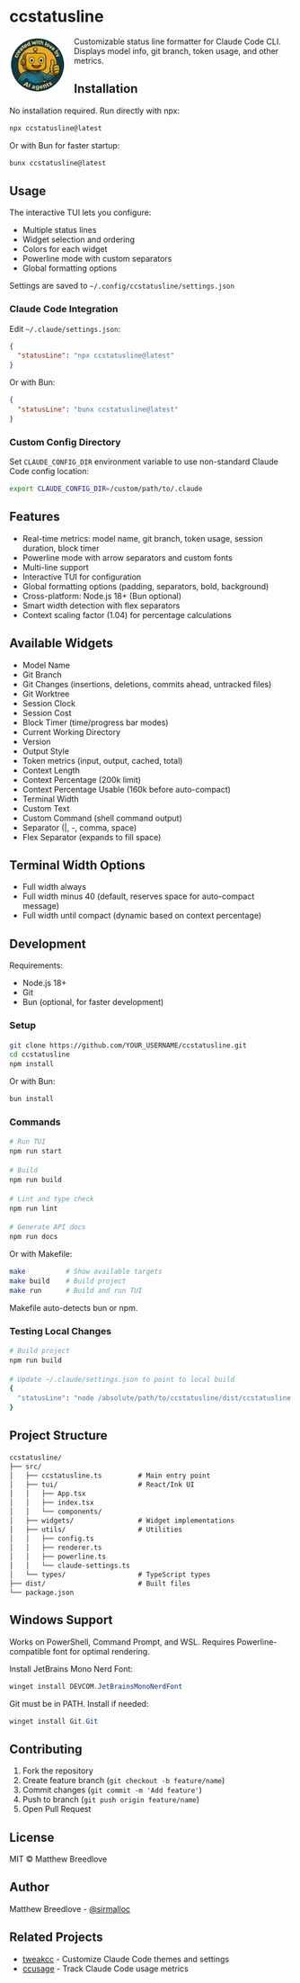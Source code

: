 # ccstatusline

<img src="docs/small_create_with_ai.png" style="float: left; margin: 0 15px 15px 0;" width="100">

Customizable status line formatter for Claude Code CLI. Displays model info, git branch, token usage, and other metrics.

## Installation

No installation required. Run directly with npx:

```bash
npx ccstatusline@latest
```

Or with Bun for faster startup:

```bash
bunx ccstatusline@latest
```

## Usage

The interactive TUI lets you configure:
- Multiple status lines
- Widget selection and ordering
- Colors for each widget
- Powerline mode with custom separators
- Global formatting options

Settings are saved to `~/.config/ccstatusline/settings.json`

### Claude Code Integration

Edit `~/.claude/settings.json`:

```json
{
  "statusLine": "npx ccstatusline@latest"
}
```

Or with Bun:

```json
{
  "statusLine": "bunx ccstatusline@latest"
}
```

### Custom Config Directory

Set `CLAUDE_CONFIG_DIR` environment variable to use non-standard Claude Code config location:

```bash
export CLAUDE_CONFIG_DIR=/custom/path/to/.claude
```

## Features

- Real-time metrics: model name, git branch, token usage, session duration, block timer
- Powerline mode with arrow separators and custom fonts
- Multi-line support
- Interactive TUI for configuration
- Global formatting options (padding, separators, bold, background)
- Cross-platform: Node.js 18+ (Bun optional)
- Smart width detection with flex separators
- Context scaling factor (1.04) for percentage calculations

## Available Widgets

- Model Name
- Git Branch
- Git Changes (insertions, deletions, commits ahead, untracked files)
- Git Worktree
- Session Clock
- Session Cost
- Block Timer (time/progress bar modes)
- Current Working Directory
- Version
- Output Style
- Token metrics (input, output, cached, total)
- Context Length
- Context Percentage (200k limit)
- Context Percentage Usable (160k before auto-compact)
- Terminal Width
- Custom Text
- Custom Command (shell command output)
- Separator (|, -, comma, space)
- Flex Separator (expands to fill space)

## Terminal Width Options

- Full width always
- Full width minus 40 (default, reserves space for auto-compact message)
- Full width until compact (dynamic based on context percentage)

## Development

Requirements:
- Node.js 18+
- Git
- Bun (optional, for faster development)

### Setup

```bash
git clone https://github.com/YOUR_USERNAME/ccstatusline.git
cd ccstatusline
npm install
```

Or with Bun:

```bash
bun install
```

### Commands

```bash
# Run TUI
npm run start

# Build
npm run build

# Lint and type check
npm run lint

# Generate API docs
npm run docs
```

Or with Makefile:

```bash
make          # Show available targets
make build    # Build project
make run      # Build and run TUI
```

Makefile auto-detects bun or npm.

### Testing Local Changes

```bash
# Build project
npm run build

# Update ~/.claude/settings.json to point to local build
{
  "statusLine": "node /absolute/path/to/ccstatusline/dist/ccstatusline.js"
}
```

## Project Structure

```
ccstatusline/
├── src/
│   ├── ccstatusline.ts         # Main entry point
│   ├── tui/                    # React/Ink UI
│   │   ├── App.tsx
│   │   ├── index.tsx
│   │   └── components/
│   ├── widgets/                # Widget implementations
│   ├── utils/                  # Utilities
│   │   ├── config.ts
│   │   ├── renderer.ts
│   │   ├── powerline.ts
│   │   └── claude-settings.ts
│   └── types/                  # TypeScript types
├── dist/                       # Built files
└── package.json
```

## Windows Support

Works on PowerShell, Command Prompt, and WSL. Requires Powerline-compatible font for optimal rendering.

Install JetBrains Mono Nerd Font:

```powershell
winget install DEVCOM.JetBrainsMonoNerdFont
```

Git must be in PATH. Install if needed:

```powershell
winget install Git.Git
```

## Contributing

1. Fork the repository
2. Create feature branch (`git checkout -b feature/name`)
3. Commit changes (`git commit -m 'Add feature'`)
4. Push to branch (`git push origin feature/name`)
5. Open Pull Request

## License

MIT © Matthew Breedlove

## Author

Matthew Breedlove - [@sirmalloc](https://github.com/sirmalloc)

## Related Projects

- [tweakcc](https://github.com/Piebald-AI/tweakcc) - Customize Claude Code themes and settings
- [ccusage](https://github.com/ryoppippi/ccusage) - Track Claude Code usage metrics
